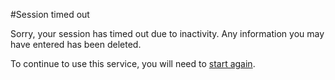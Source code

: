 #Session timed out

Sorry, your session has timed out due to inactivity. Any information you may have entered has been deleted.

To continue to use this service, you will need to <a href="/">start again</a>.
